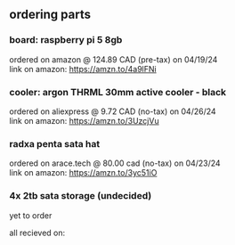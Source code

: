## ordering parts

### board: raspberry pi 5 8gb
ordered on amazon @ 124.89 CAD (pre-tax) on 04/19/24  
link on amazon: https://amzn.to/4a9lFNi

### cooler: argon THRML 30mm active cooler - black
ordered on aliexpress @ 9.72 CAD (no-tax) on 04/26/24  
link on amazon: https://amzn.to/3UzcjVu

### radxa penta sata hat
ordered on arace.tech @ 80.00 cad (no-tax) on 04/23/24  
link on amazon: https://amzn.to/3yc51iO

### 4x 2tb sata storage (undecided)
yet to order

all recieved on: 

